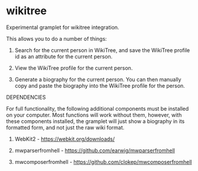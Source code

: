 # wikitree

Experimental gramplet for wikitree integration.

This allows you to do a number of things:

1) Search for the current person in WikiTree, and save the WikiTree profile id
   as an attribute for the current person.

2) View the WikiTree profile for the current person.

3) Generate a biography for the current person. You can then manually copy and
   paste the biography into the WikiTree profile for the person.

DEPENDENCIES

For full functionality, the following additional components must be installed
on your computer. Most functions will work without them, however, with these 
components installed, the gramplet will just show a biography in its formatted
form, and not just the raw wiki format.

1) WebKit2 - https://webkit.org/downloads/

2) mwparserfromhell - https://github.com/earwig/mwparserfromhell

3) mwcomposerfromhell - https://github.com/clokep/mwcomposerfromhell




